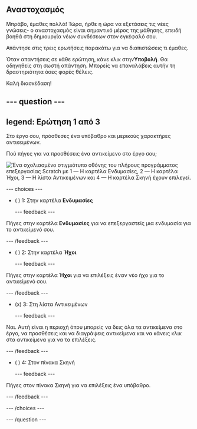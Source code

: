 ## Αναστοχασμός

Μπράβο, έμαθες πολλά! Τώρα, ήρθε η ώρα να εξετάσεις τις νέες γνώσεις- ο αναστοχασμός είναι σημαντικό μέρος της μάθησης, επειδή βοηθά στη δημιουργία νέων συνδέσεων στον εγκέφαλό σου.

Απάντησε στις τρεις ερωτήσεις παρακάτω για να διαπιστώσεις τι έμαθες.

Όταν απαντήσεις σε κάθε ερώτηση, κάνε κλικ στην**Υποβολή**. Θα οδηγηθείς στη σωστή απάντηση. Μπορείς να επαναλάβεις αυτήν τη δραστηριότητα όσες φορές θέλεις.

Καλή διασκέδαση!

--- question ---
---
legend: Ερώτηση 1 από 3
---

Στο έργο σου, πρόσθεσες ένα υπόβαθρο και μερικούς χαρακτήρες αντικειμένων.

Πού πήγες για να προσθέσεις ένα αντικείμενο στο έργο σου;

![Ένα σχολιασμένο στιγμιότυπο οθόνης του πλήρους προγράμματος επεξεργασίας Scratch με 1 — Η καρτέλα Ενδυμασίες, 2 — Η καρτέλα Ήχοι, 3 — Η λίστα Αντικειμένων και 4 — Η καρτέλα Σκηνή έχουν επιλεγεί.](images/question1.png)

--- choices ---

- ( ) 1: Στην καρτέλα **Ενδυμασίες**

  --- feedback ---

Πήγες στην καρτέλα **Ενδυμασίες** για να επεξεργαστείς μια ενδυμασία για το αντικείμενό σου.

  --- /feedback ---

- ( ) 2: Στην καρτέλα **Ήχοι**

  --- feedback ---

Πήγες στην καρτέλα **Ήχοι** για να επιλέξεις έναν νέο ήχο για το αντικείμενό σου.

  --- /feedback ---

- (x) 3: Στη λίστα Αντικειμένων

  --- feedback ---

Ναι. Αυτή είναι η περιοχή όπου μπορείς να δεις όλα τα αντικείμενα στο έργο, να προσθέσεις και να διαγράψεις αντικείμενα και να κάνεις κλικ στα αντικείμενα για να τα επιλέξεις.

  --- /feedback ---

- ( ) 4: Στον πίνακα Σκηνή

  --- feedback ---

Πήγες στον πίνακα Σκηνή για να επιλέξεις ένα υπόβαθρο.

  --- /feedback ---

--- /choices ---

--- /question ---

